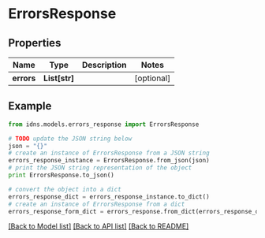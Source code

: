 # ErrorsResponse


## Properties
Name | Type | Description | Notes
------------ | ------------- | ------------- | -------------
**errors** | **List[str]** |  | [optional] 

## Example

```python
from idns.models.errors_response import ErrorsResponse

# TODO update the JSON string below
json = "{}"
# create an instance of ErrorsResponse from a JSON string
errors_response_instance = ErrorsResponse.from_json(json)
# print the JSON string representation of the object
print ErrorsResponse.to_json()

# convert the object into a dict
errors_response_dict = errors_response_instance.to_dict()
# create an instance of ErrorsResponse from a dict
errors_response_form_dict = errors_response.from_dict(errors_response_dict)
```
[[Back to Model list]](../README.md#documentation-for-models) [[Back to API list]](../README.md#documentation-for-api-endpoints) [[Back to README]](../README.md)


